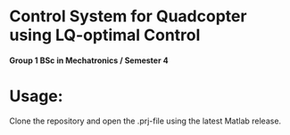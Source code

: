 # Control System for Quadcopter using LQ-optimal Control
#### Group 1 BSc in Mechatronics / Semester 4

# Usage:
Clone the repository and open the .prj-file using the latest Matlab release.